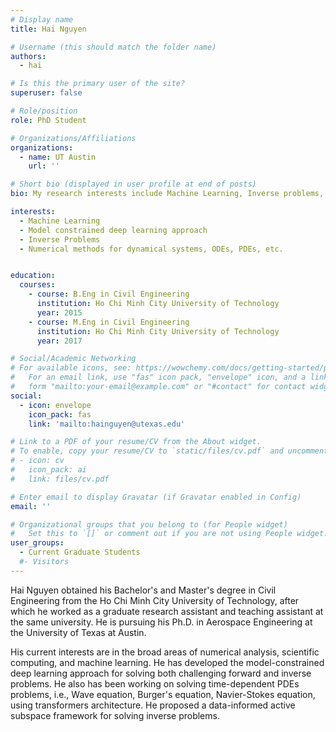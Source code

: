 ```yaml
---
# Display name
title: Hai Nguyen

# Username (this should match the folder name)
authors:
  - hai

# Is this the primary user of the site?
superuser: false

# Role/position
role: PhD Student

# Organizations/Affiliations
organizations:
  - name: UT Austin
    url: ''

# Short bio (displayed in user profile at end of posts)
bio: My research interests include Machine Learning, Inverse problems, Uncertainty qualifications, Numerical analysis.

interests:
  - Machine Learning
  - Model constrained deep learning approach
  - Inverse Problems
  - Numerical methods for dynamical systems, ODEs, PDEs, etc.


education:
  courses:
    - course: B.Eng in Civil Engineering
      institution: Ho Chi Minh City University of Technology
      year: 2015
    - course: M.Eng in Civil Engineering
      institution: Ho Chi Minh City University of Technology
      year: 2017

# Social/Academic Networking
# For available icons, see: https://wowchemy.com/docs/getting-started/page-builder/#icons
#   For an email link, use "fas" icon pack, "envelope" icon, and a link in the
#   form "mailto:your-email@example.com" or "#contact" for contact widget.
social:
  - icon: envelope
    icon_pack: fas
    link: 'mailto:hainguyen@utexas.edu'

# Link to a PDF of your resume/CV from the About widget.
# To enable, copy your resume/CV to `static/files/cv.pdf` and uncomment the lines below.
# - icon: cv
#   icon_pack: ai
#   link: files/cv.pdf

# Enter email to display Gravatar (if Gravatar enabled in Config)
email: ''

# Organizational groups that you belong to (for People widget)
#   Set this to `[]` or comment out if you are not using People widget.
user_groups:
  - Current Graduate Students
  #- Visitors
---
```


Hai Nguyen obtained his Bachelor's and Master's degree in Civil Engineering from the Ho Chi Minh City University of Technology, after which he worked as a graduate research assistant and teaching assistant at the same university. He is pursuing his Ph.D. in Aerospace Engineering at the University of Texas at Austin.

His current interests are in the broad areas of numerical analysis, scientific computing, and machine learning. He has developed the model-constrained deep learning approach for solving both challenging forward and inverse problems. He also has been working on solving time-dependent PDEs problems, i.e., Wave equation, Burger's equation, Navier-Stokes equation, using transformers architecture. He proposed a data-informed active subspace framework for solving inverse problems.
